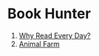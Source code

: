 # Book Hunter

1. [Why Read Every Day?](./Why-You-Should-Read-Every-Day.md)
2. [Animal Farm](./animal-farm.md)
